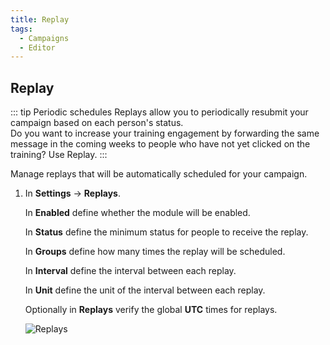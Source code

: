```yaml
---
title: Replay
tags:
  - Campaigns
  - Editor
---
```


## Replay

::: tip Periodic schedules
Replays allow you to periodically resubmit your campaign based on each person's status.<br>
Do you want to increase your training engagement by forwarding the same message in the coming weeks to people who have not yet clicked on the training? Use Replay.
:::

Manage replays that will be automatically scheduled for your campaign.

1. In **Settings** -> **Replays**.

   In **Enabled** define whether the module will be enabled.

   In **Status** define the minimum status for people to receive the replay.

   In **Groups** define how many times the replay will be scheduled.

   In **Interval** define the interval between each replay.

   In **Unit** define the unit of the interval between each replay.

   Optionally in **Replays** verify the global **UTC** times for replays.

   ![Replays](https://cdn.phishx.io/phishx-docs/images/phishx_campaigns_campaigns_replays_01.webp)
